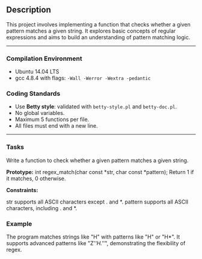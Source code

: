 ## Description

This project involves implementing a function that checks whether a given pattern matches a given string. It explores basic concepts of regular expressions and aims to build an understanding of pattern matching logic.

---

### **Compilation Environment**  
- Ubuntu 14.04 LTS  
- gcc 4.8.4 with flags: `-Wall -Werror -Wextra -pedantic`

### **Coding Standards**  
- Use **Betty style**: validated with `betty-style.pl` and `betty-doc.pl`.  
- No global variables.  
- Maximum 5 functions per file.  
- All files must end with a new line.

---

### Tasks

Write a function to check whether a given pattern matches a given string.

**Prototype:** int regex_match(char const *str, char const *pattern);
Return 1 if it matches, 0 otherwise.

**Constraints:**

str supports all ASCII characters except . and *.
pattern supports all ASCII characters, including . and *.

### Example
The program matches strings like "H" with patterns like "H" or "H*". It supports advanced patterns like "Z'*'H.'*'", demonstrating the flexibility of regex.